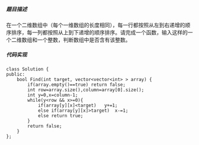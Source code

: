 ##### 题目描述
在一个二维数组中（每个一维数组的长度相同），每一行都按照从左到右递增的顺序排序，每一列都按照从上到下递增的顺序排序。请完成一个函数，输入这样的一个二维数组和一个整数，判断数组中是否含有该整数。


##### 代码实现
```
class Solution {
public:
    bool Find(int target, vector<vector<int> > array) {
        if(array.empty()==true) return false;
        int row=array.size(),column=array[0].size();
        int y=0,x=column-1;
        while(y<row && x>=0){
            if(array[y][x]<target)   y+=1;
            else if(array[y][x]>target)  x-=1;
            else return true;
        }
        return false;
    }
};

```


